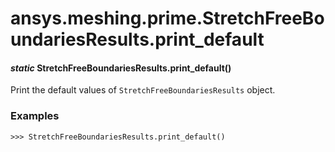 <a id="ansys-meshing-prime-stretchfreeboundariesresults-print-default"></a>

# ansys.meshing.prime.StretchFreeBoundariesResults.print_default

<a id="ansys.meshing.prime.StretchFreeBoundariesResults.print_default"></a>

#### *static* StretchFreeBoundariesResults.print_default()

Print the default values of `StretchFreeBoundariesResults` object.

### Examples

```pycon
>>> StretchFreeBoundariesResults.print_default()
```

<!-- !! processed by numpydoc !! -->
